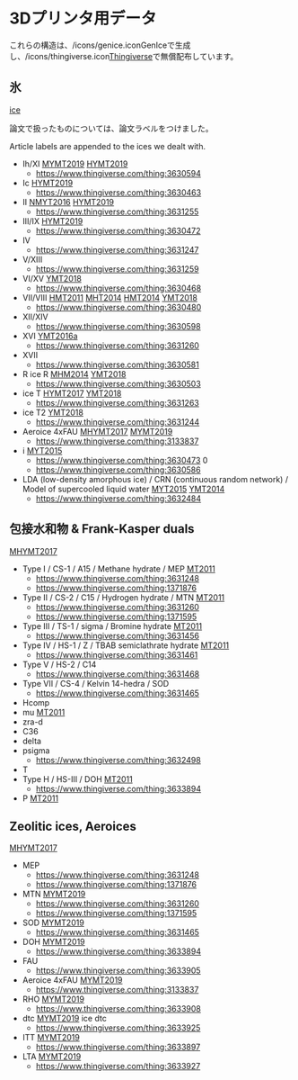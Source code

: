 # 3Dプリンタ用データ

[](https://gyazo.com/936aabbe84fa478443890bae6d78a875)

これらの構造は、/icons/genice.iconGenIceで生成し、/icons/thingiverse.icon[Thingiverse](https://thingiverse.com)で無償配布しています。





## 氷

[ice](ice.md)

論文で扱ったものについては、論文ラベルをつけました。

Article labels are appended to the ices we dealt with.


* Ih/XI [MYMT2019](MYMT2019.md) [HYMT2019](HYMT2019.md)
  * https://www.thingiverse.com/thing:3630594
* Ic [HYMT2019](HYMT2019.md)
  * https://www.thingiverse.com/thing:3630463
* II [NMYT2016](NMYT2016.md) [HYMT2019](HYMT2019.md)
  * https://www.thingiverse.com/thing:3631255
* III/IX [HYMT2019](HYMT2019.md)
  * https://www.thingiverse.com/thing:3630472
* IV
  * https://www.thingiverse.com/thing:3631247
* V/XIII
  * https://www.thingiverse.com/thing:3631259
* VI/XV [YMT2018](YMT2018.md)
  * https://www.thingiverse.com/thing:3630468
* VII/VIII [HMT2011](HMT2011.md) [MHT2014](MHT2014.md) [HMT2014](HMT2014.md) [YMT2018](YMT2018.md)
  * https://www.thingiverse.com/thing:3630480
* XII/XIV
  * https://www.thingiverse.com/thing:3630598
* XVI [YMT2016a](YMT2016a.md)
  * https://www.thingiverse.com/thing:3631260
* XVII
  * https://www.thingiverse.com/thing:3630581
* R ice R  [MHM2014](MHM2014.md) [YMT2018](YMT2018.md)
  * https://www.thingiverse.com/thing:3630503
* ice T [HYMT2017](HYMT2017.md) [YMT2018](YMT2018.md)
  * https://www.thingiverse.com/thing:3631263
* ice T2  [YMT2018](YMT2018.md)
  * https://www.thingiverse.com/thing:3631244
* Aeroice 4xFAU [MHYMT2017](MHYMT2017.md) [MYMT2019](MYMT2019.md)
  * https://www.thingiverse.com/thing:3133837
* i  [MYT2015](MYT2015.md)
  * https://www.thingiverse.com/thing:3630473
0 
  * https://www.thingiverse.com/thing:3630586
* LDA (low-density amorphous ice) / CRN (continuous random network) / Model of supercooled liquid water [MYT2015](MYT2015.md) [YMT2014](YMT2014.md)
  * https://www.thingiverse.com/thing:3632484



## 包接水和物 & Frank-Kasper duals

[MHYMT2017](MHYMT2017.md)


* Type I / CS-1 / A15 / Methane hydrate / MEP [MT2011](MT2011.md)
  * https://www.thingiverse.com/thing:3631248
  * https://www.thingiverse.com/thing:1371876
* Type II / CS-2 / C15 / Hydrogen hydrate / MTN [MT2011](MT2011.md)
  * https://www.thingiverse.com/thing:3631260 
  * https://www.thingiverse.com/thing:1371595
* Type III / TS-1 / sigma / Bromine hydrate  [MT2011](MT2011.md)
  * https://www.thingiverse.com/thing:3631456
* Type IV / HS-1 / Z / TBAB semiclathrate hydrate [MT2011](MT2011.md)
  * https://www.thingiverse.com/thing:3631461
* Type V / HS-2 / C14
  * https://www.thingiverse.com/thing:3631468
* Type VII / CS-4 / Kelvin 14-hedra / SOD
  * https://www.thingiverse.com/thing:3631465
* Hcomp
* mu [MT2011](MT2011.md)
* zra-d
* C36
* delta
* psigma
  * https://www.thingiverse.com/thing:3632498
* T
* Type H / HS-III / DOH  [MT2011](MT2011.md)
  * https://www.thingiverse.com/thing:3633894
* P  [MT2011](MT2011.md)



## Zeolitic ices, Aeroices

[MHYMT2017](MHYMT2017.md)


* MEP
  * https://www.thingiverse.com/thing:3631248
  * https://www.thingiverse.com/thing:1371876
* MTN [MYMT2019](MYMT2019.md)
  * https://www.thingiverse.com/thing:3631260 
  * https://www.thingiverse.com/thing:1371595
* SOD [MYMT2019](MYMT2019.md)
  * https://www.thingiverse.com/thing:3631465
* DOH [MYMT2019](MYMT2019.md)
  * https://www.thingiverse.com/thing:3633894
* FAU
  * https://www.thingiverse.com/thing:3633905
* Aeroice 4xFAU [MYMT2019](MYMT2019.md)
  * https://www.thingiverse.com/thing:3133837
* RHO [MYMT2019](MYMT2019.md)
  * https://www.thingiverse.com/thing:3633908
* dtc [MYMT2019](MYMT2019.md) ice dtc
  * https://www.thingiverse.com/thing:3633925
* ITT [MYMT2019](MYMT2019.md)
  * https://www.thingiverse.com/thing:3633897
* LTA [MYMT2019](MYMT2019.md)
  * https://www.thingiverse.com/thing:3633927





